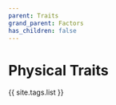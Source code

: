 ```yaml
---
parent: Traits
grand_parent: Factors
has_children: false
---
```


# Physical Traits

{{ site.tags.list }}
